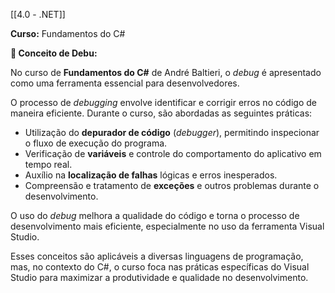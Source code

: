 
[[4.0 - .NET]]

**Curso:** Fundamentos do C# 





**📖 Conceito de Debu:**  

No curso de **Fundamentos do C#** de André Baltieri, o *debug* é apresentado como uma ferramenta essencial para desenvolvedores. 

O processo de *debugging* envolve identificar e corrigir erros no código de maneira eficiente. Durante o curso, são abordadas as seguintes práticas:

- Utilização do **depurador de código** (*debugger*), permitindo inspecionar o fluxo de execução do programa.
- Verificação de **variáveis** e controle do comportamento do aplicativo em tempo real.
- Auxílio na **localização de falhas** lógicas e erros inesperados.
- Compreensão e tratamento de **exceções** e outros problemas durante o desenvolvimento.

O uso do *debug* melhora a qualidade do código e torna o processo de desenvolvimento mais eficiente, especialmente no uso da ferramenta Visual Studio.

Esses conceitos são aplicáveis a diversas linguagens de programação, mas, no contexto do C#, o curso foca nas práticas específicas do Visual Studio para maximizar a produtividade e qualidade no desenvolvimento.

